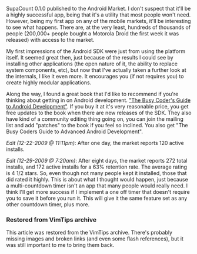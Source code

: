 <!-- :metadata:

title: SupaCount published to the Android Market
tags: Programming, Android
publishedAt: 2009-12-22T15:16:36-07:00
summary:

SupaCount 0.1.0 published to the Android Market.  I don't suspect that it'll be
a highly successful app, being that it's a utility that most people won't need.
However, being my first app on any of the mobile markets, it'll be interesting
to see what happens.  There are, at the very least, hundreds of thousands of
people (200,000+ people bought a Motorola Droid the first week it was released)
with access to the market.

-->

SupaCount 0.1.0 published to the Android Market.  I don't suspect that it'll be
a highly successful app, being that it's a utility that most people won't need.
However, being my first app on any of the mobile markets, it'll be interesting
to see what happens.  There are, at the very least, hundreds of thousands of
people (200,000+ people bought a Motorola Droid the first week it was released)
with access to the market.

My first impressions of the Android SDK were just from using the platform
itself.  It seemed great then, just because of the results I could see by
installing other applications (the open nature of it, the ability to replace
system components, etc), but now that I've actually taken a further look at the
internals, I like it even more.  It encourages you (if not requires you) to
create highly modular applications.

Along the way, I found a great book that I'd like to recommend if you're
thinking about getting in on Android development.  <a
href='http://commonsware.com/'>"The Busy Coder's Guide to Android
Development"</a>.  If you buy it at it's very reasonable price, you get free
updates to the book when there are new releases of the SDK.  They also have
kind of a community editing thing going on, you can join the mailing list and
add "patches" to the book if you feel so inclined.  You also get "The Busy
Coders Guide to Advanced Android Development".

*Edit (12-22-2009 @ 11:11pm)*:  After one day, the market reports 120 active
installs.

*Edit (12-29-2009 @ 7:20am)*: After eight days, the market reports 272 total
installs, and 172 active installs for a 63% retention rate.  The average rating
is 4 1/2 stars.  So, even though not many people kept it installed, those that
did rated it highly.  This is about what I thought would happen, just because a
multi-countdown timer isn't an app that many people would really need.  I think
I'll get more success if I implement a one off timer that doesn't require you
to save it before you run it.  This will give it the same feature set as any
other countdown timer, plus more.

<div class="restored-from-archive">
  <h3>Restored from VimTips archive</h3>
  <p>
  This article was restored from the VimTips archive. There's probably
  missing images and broken links (and even some flash references), but it
  was still important to me to bring them back.
  </p>
</div>
